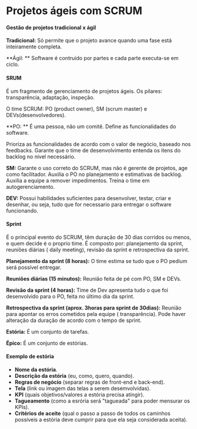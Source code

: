 # Projetos ágeis com SCRUM

#### Gestão de projetos tradicional x ágil

**Tradicional:** Só permite que o projeto avance quando uma fase está inteiramente completa.

**Ágil: ** Software é contruído por partes e cada parte executa-se em ciclo.



#### SRUM

É um fragmento de gerenciamento de projetos ágeis. Os pilares: transparência, adaptação, inspeção.

O time SCRUM: PO (product owner), SM (scrum master) e DEVs(desenvolvedores).



**PO: ** É uma pessoa, não um comitê. Define as funcionalidades do software.

Prioriza as funcionalidades de acordo com o valor de negócio, baseado nos feedbacks. Garante que o time de desenvolvimento entenda os itens do backlog no nível necessário.



**SM:** Garante o uso correto do SCRUM, mas não é gerente de projetos, age como facilitador. Auxilia o PO no planejamento e estimativas de backlog. Auxilia a equipe a remover impedimentos. Treina o time em autogerenciamento.



**DEV:** Possui habilidades suficientes para desenvolver, testar, criar e desenhar, ou seja, tudo que for necessario para entregar o software funcionando.



#### Sprint

É o principal evento do SCRUM, têm duração de 30 dias corridos ou menos, e quem decide é o proprio time. É composto por: planejamento da sprint, reuniões diárias ( daily meeting), revisão da sprint e retrospectiva da sprint.

**Planejamento da sprint (8 horas):** O time estima se tudo que o PO pedium será possível entregar.

**Reuniões diárias (15 minutos):** Reunião feita de pé com PO, SM e DEVs.

**Revisão da sprint (4 horas):** Time de Dev apresenta tudo o que foi desenvolvido para o PO, feita no último dia da sprint.

**Retrospectiva da sprint (aprox. 3horas para sprint de 30dias):** Reunião para apontar os erros cometidos pela equipe ( transparência). Pode haver alteração da duração de acordo com o tempo de sprint.





**Estória:** É um conjunto de tarefas.

**Épico:** É um conjunto de estórias.



#### Exemplo de estória

- **Nome da estória**.
- **Descrição da estória** (eu, como, quero, quando).
- **Regras de negócio** (separar regras de front-end e back-end).
- **Tela** (link ou imagem das telas a serem desemvolvidas).
- **KPI** (quais objetivos/valores a estória precisa atingir).
- **Tagueamento** (como a esrória será "tagueada" para poder mensurar os KPIs).
- **Critérios de aceite** (qual o passo a passo de todos os caminhos possíveis a estória deve cumprir para que ela seja considerada aceita).



